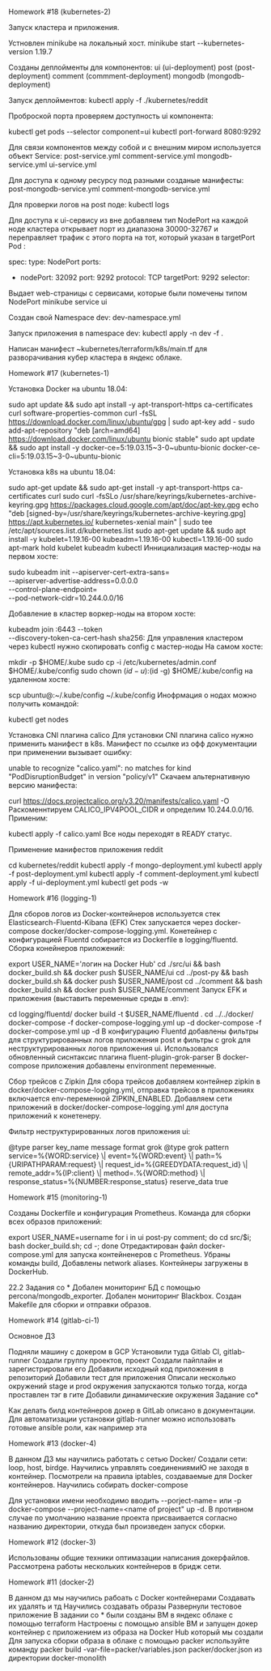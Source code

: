 Homework #18 (kubernetes-2)

Запуск кластера и приложения.

Устновлен minikube на локальный хост.
minikube start --kubernetes-version 1.19.7

Созданы деплойменты для компонентов:
ui (ui-deployment)
post (post-deployment)
comment (commment-deployment)
mongodb (mongodb-deployment)

Запуск деплойментов:
kubectl apply -f ./kubernetes/reddit

Проброской порта проверяем доступность ui компонента:

kubectl get pods --selector component=ui
kubectl port-forward <pod-name> 8080:9292

Для связи компонентов между собой и с внешним миром используется объект Service:
post-service.yml
comment-service.yml
mongodb-service.yml
ui-service.yml

Для доступа к одному ресурсу под разными созданые манифесты:
post-mongodb-service.yml
comment-mongodb-service.yml


Для проверки логов на post поде:
kubectl logs <pod-name>


Для доступа к ui-сервису из вне добавляем тип NodePort на каждой ноде кластера открывает порт из
диапазона 30000-32767 и переправляет трафик с этого порта на тот,
который указан в targetPort Pod :

spec:
 type: NodePort
 ports:
 - nodePort: 32092
 port: 9292
 protocol: TCP
 targetPort: 9292
 selector:

Выдает web-страницы с сервисами, которые были помечены типом NodePort
minikube service ui

Создан свой Namespace dev:
dev-namespace.yml

Запуск приложения в namespace dev:
kubectl apply -n dev -f .

Написан манифест ~kubernetes/terraform/k8s/main.tf для разворачивания кубер кластера в яндекс облаке.



Homework #17 (kubernetes-1)

Установка Docker на ubuntu 18.04:

sudo apt update && sudo apt install -y apt-transport-https ca-certificates curl software-properties-common
curl -fsSL https://download.docker.com/linux/ubuntu/gpg | sudo apt-key add -
sudo add-apt-repository "deb [arch=amd64] https://download.docker.com/linux/ubuntu bionic stable"
sudo apt update && sudo apt install -y docker-ce=5:19.03.15~3-0~ubuntu-bionic docker-ce-cli=5:19.03.15~3-0~ubuntu-bionic

Установка k8s на ubuntu 18.04:

sudo apt-get update && sudo apt-get install -y apt-transport-https ca-certificates curl
sudo curl -fsSLo /usr/share/keyrings/kubernetes-archive-keyring.gpg https://packages.cloud.google.com/apt/doc/apt-key.gpg
echo "deb [signed-by=/usr/share/keyrings/kubernetes-archive-keyring.gpg] https://apt.kubernetes.io/ kubernetes-xenial main" | sudo tee /etc/apt/sources.list.d/kubernetes.list
sudo apt-get update && sudo apt install -y kubelet=1.19.16-00 kubeadm=1.19.16-00 kubectl=1.19.16-00
sudo apt-mark hold kubelet kubeadm kubectl
Иннициализация мастер-ноды на первом хосте:

sudo kubeadm init --apiserver-cert-extra-sans=<external-master-ip> \
  --apiserver-advertise-address=0.0.0.0 \
  --control-plane-endpoint=<external-master-ip> \
  --pod-network-cidr=10.244.0.0/16

Добавление в кластер воркер-ноды на втором хосте:

kubeadm join <external-master-ip>:6443 --token <token> \
    --discovery-token-ca-cert-hash sha256:<cert-hash>
Для управления кластером через kubectl нужно скопировать config с мастер-ноды На самом хосте:

mkdir -p $HOME/.kube
sudo cp -i /etc/kubernetes/admin.conf $HOME/.kube/config
sudo chown $(id -u):$(id -g) $HOME/.kube/config
на удаленном хосте:

scp ubuntu@<external-master-ip>:~/.kube/config ~/.kube/config
Инофрмация о нодах можно получить командой:

kubectl get nodes

Установка CNI плагина calico
Для установки CNI плагина calico нужно применить манифест в k8s. Манифест по ссылке из офф документации при применении вызывает ошибку:

unable to recognize "calico.yaml": no matches for kind "PodDisruptionBudget" in version "policy/v1"
Скачаем альтернативную версию манифеста:

curl https://docs.projectcalico.org/v3.20/manifests/calico.yaml -O
Раскоменнтируем CALICO_IPV4POOL_CIDR и определим 10.244.0.0/16. Применим:

kubectl apply -f calico.yaml
Все ноды переходят в READY статус.

Применение манифестов приложения reddit


cd kubernetes/reddit
kubectl apply -f mongo-deployment.yml
kubectl apply -f post-deployment.yml
kubectl apply -f comment-deployment.yml
kubectl apply -f ui-deployment.yml
kubectl get pods -w

Homework #16 (logging-1)

Для сборов логов из Docker-контейнеров используется стек Elasticsearch-Fluentd-Kibana (EFK) Стек запускается через docker-compose docker/docker-compose-logging.yml. Конетейнер с конфигурацией Fluentd собирается из Dockerfile в logging/fluentd. Сборка конейнеров приложений:

export USER_NAME='логин на Docker Hub'
cd ./src/ui && bash docker_build.sh && docker push $USER_NAME/ui
cd ../post-py && bash docker_build.sh && docker push $USER_NAME/post
cd ../comment && bash docker_build.sh && docker push $USER_NAME/comment
Запуск EFK и приложения (выставить переменные среды в .env):

cd logging/fluentd/
docker build -t $USER_NAME/fluentd .
cd ../../docker/
docker-compose -f docker-compose-logging.yml up -d
docker-compose -f docker-compose.yml up -d
В конфигурацию Fluentd добавлены фильтры для структурированных логов приложения post и фильтры с grok для неструктурированных логов приложения ui. Использовался обновленный сиснтаксис плагина fluent-plugin-grok-parser В docker-compose приложения добавлены environment переменные.

Сбор трейсов с Zipkin
Для сбора трейсов добавляем контейнер zipkin в docker/docker-compose-logging.yml, отправка трейсов в приложениях включается env-переменной ZIPKIN_ENABLED. Добавляем сети приложений в docker/docker-compose-logging.yml для доступа приложений к конетенеру.

Фильтр неструктурированных логов приложения ui:

<filter service.ui>
  @type parser
  key_name message
  format grok
  <parse>
    @type grok
    <grok>
      pattern service=%{WORD:service} \| event=%{WORD:event} \| path=%{URIPATHPARAM:request} \| request_id=%{GREEDYDATA:request_id} \| remote_addr=%{IP:client} \| method=.%{WORD:method} \| response_status=%{NUMBER:response_status}
    </grok>
  </parse>
  reserve_data true
</filter>

Homework #15 (monitoring-1)

Созданы Dockerfile и конфигурация Prometheus. Команда для сборки всех образов приложений:

export USER_NAME=username
for i in ui post-py comment; do cd src/$i; bash docker_build.sh; cd -; done
Отредактирован файл docker-compose.yml для запуска контейненеров с Prometheus. Убраны команды build, Добавлены network aliases. Контейнеры загружены в DockerHub.

22.2 Задания со *
Добален мониторинг БД с помощью percona/mongodb_exporter. Добален мониторинг Blackbox. Создан Makefile для сборки и отправки образов.


Homework #14 (gitlab-ci-1)

Основное ДЗ

Подняли машину с докером в GCP
Установили туда Gitlab CI, gitlab-runner
Создали группу проектов, проект
Создали пайплайн и зарегистрировали его
Добавили исходный код приложения в репозиторий
Добавили тест для приложения
Описали несколько окружений
stage и prod окружения запускаются только тогда, когда проставлен тэг в гите
Добавили динамические окружения
Задание со*

Как делать билд контейнеров докер в GitLab описано в документации.
Для автоматизации установки gitlab-runner можно использовать готовые ansible роли, как например эта


Homework #13 (docker-4)

В данном ДЗ мы научились работать с сетью Docker/
Создали сети: loop, host, birdge.
Научились управлять соединениямиЮ не заходя в контейнер.
Посмотрели на правила iptables, создаваемые для Docker контейнеров.
Научились собирать docker-compose

Для установки имени необходимо вводить --porject-name= или -p docker-compose --project-name=<name of project" up -d.
В противном случае по умолчанию название проекта присваивается согласно названию директории, откуда был произведен запуск сборки.

Homework #12 (docker-3)

Использованы общие техники оптимазации написания докерфайлов.
Рассмотрена работы нескольких контейнеров в бридж сети.

Homework #11 (docker-2)

В данном дз мы научились рабоать с Docker контейнерами Создавать их удалять и тд Научились создавать образы Развернули тестовое приложение В задании со * были созданы ВМ в яндекс облаке с помощью terraform Настроены с помощью ansible ВМ и запущен докер контейнер с приложением из образа на Docker Hub который мы создали Для запуска сборки образа в облаке с помощью packer используйте команду packer build -var-file=packer/variables.json packer/docker.json из директории docker-monolith
